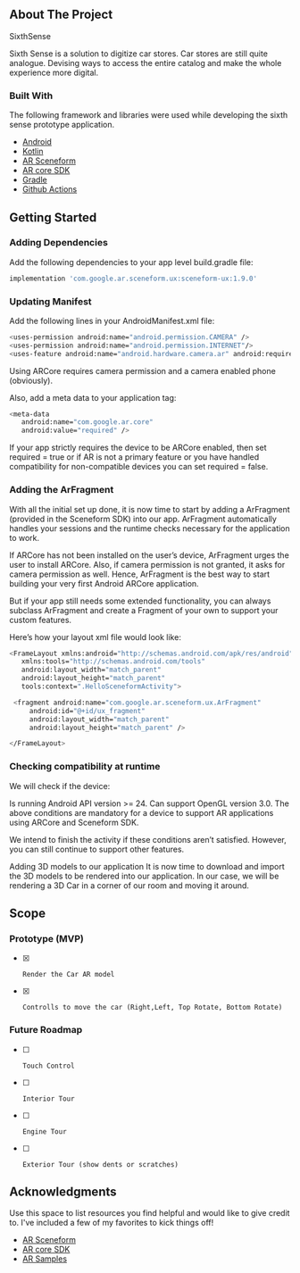 ## About The Project

SixthSense

Sixth Sense is a solution to digitize car stores. 
Car stores are still quite analogue. Devising ways to access the entire catalog and make the whole experience more digital.


### Built With

The following framework and libraries were used while developing the sixth sense prototype application.
* [Android](https://developer.android.com/)
* [Kotlin](https://kotlinlang.org/)
* [AR Sceneform](https://developers.google.com/sceneform/develop)
* [AR core SDK](https://developers.google.com/ar)
* [Gradle](https://gradle.org/)
* [Github Actions](https://github.com/features/actions)


## Getting Started

### Adding Dependencies

Add the following dependencies to your app level build.gradle file:

```sh
implementation 'com.google.ar.sceneform.ux:sceneform-ux:1.9.0'
```

### Updating Manifest
Add the following lines in your AndroidManifest.xml file:

```sh
<uses-permission android:name="android.permission.CAMERA" />
<uses-permission android:name="android.permission.INTERNET"/>
<uses-feature android:name="android.hardware.camera.ar" android:required="true"/>
```

Using ARCore requires camera permission and a camera enabled phone (obviously).

Also, add a meta data to your application tag:

```sh
<meta-data
   android:name="com.google.ar.core"
   android:value="required" />
```

If your app strictly requires the device to be ARCore enabled, then set required = true or if AR is not a primary feature or you have handled compatibility for non-compatible devices you can set required = false.

### Adding the ArFragment
With all the initial set up done, it is now time to start by adding a ArFragment (provided in the Sceneform SDK) into our app. ArFragment automatically handles your sessions and the runtime checks necessary for the application to work.

If ARCore has not been installed on the user’s device, ArFragment urges the user to install ARCore. Also, if camera permission is not granted, it asks for camera permission as well. Hence, ArFragment is the best way to start building your very first Android ARCore application.

But if your app still needs some extended functionality, you can always subclass ArFragment and create a Fragment of your own to support your custom features.

Here’s how your layout xml file would look like:

```sh
<FrameLayout xmlns:android="http://schemas.android.com/apk/res/android"
   xmlns:tools="http://schemas.android.com/tools"
   android:layout_width="match_parent"
   android:layout_height="match_parent"
   tools:context=".HelloSceneformActivity">

 <fragment android:name="com.google.ar.sceneform.ux.ArFragment"
     android:id="@+id/ux_fragment"
     android:layout_width="match_parent"
     android:layout_height="match_parent" />

</FrameLayout>
```
### Checking compatibility at runtime
We will check if the device:

Is running Android API version >= 24.
Can support OpenGL version 3.0.
The above conditions are mandatory for a device to support AR applications using ARCore and Sceneform SDK.

We intend to finish the activity if these conditions aren’t satisfied. However, you can still continue to support other features.

Adding 3D models to our application
It is now time to download and import the 3D models to be rendered into our application. In our case, we will be rendering a 3D Car in a corner of our room and moving it around.

## Scope 

### Prototype (MVP)

- [x]     Render the Car AR model
- [x]     Controlls to move the car (Right,Left, Top Rotate, Bottom Rotate)

### Future Roadmap
- [ ]     Touch Control
- [ ]     Interior Tour
- [ ]     Engine Tour
- [ ]     Exterior Tour (show dents or scratches)    


## Acknowledgments

Use this space to list resources you find helpful and would like to give credit to. I've included a few of my favorites to kick things off!

* [AR Sceneform](https://developers.google.com/sceneform/develop)
* [AR core SDK](https://developers.google.com/ar)
* [AR Samples](https://developers.google.com/ar/develop/samples)



